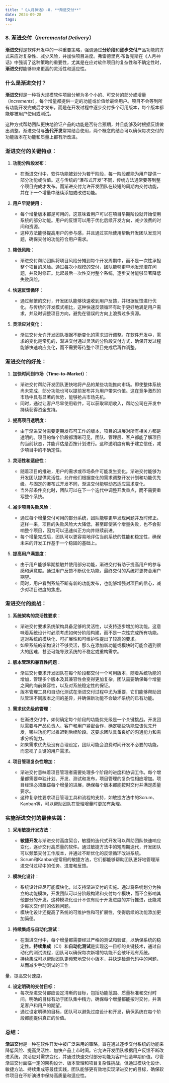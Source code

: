 ```yaml
---
title: "《人月神话》-8. **渐进交付**"
date: 2024-09-28
tags: 
---
```

### 8. **渐进交付**（*Incremental Delivery*）

**渐进交付**是软件开发中的一种重要策略，强调通过**分阶段**和**逐步交付**产品功能的方式来应对复杂性、减少风险，并加快项目进度。弗雷德里克·布鲁克斯在《人月神话》中强调了这种策略的重要性，尤其是在应对软件项目的复杂性和不确定性时，**渐进交付**能够带来更高的灵活性和适应性。

### 什么是渐进交付？

**渐进交付**是一种将大规模软件项目分解为多个小的、可交付的部分或增量（*increments*），每个增量都提供一定的功能或价值给最终用户。项目不会等到所有功能开发完成后才发布，而是在开发过程中逐步交付多个可用版本，每个版本都能够被用户使用或测试。

这种方式帮助团队更快地验证产品的功能是否符合预期，并且能够及时根据反馈做出调整。渐进交付与**迭代开发**常常结合使用，两个概念的结合可以确保每次交付的功能版本在功能和质量上都有所改进。

### 渐进交付的关键特点：

1. **功能分阶段发布**：
   - 在渐进交付中，软件功能被划分为若干阶段，每一阶段都能为用户提供一部分功能或价值。这与传统的“瀑布式开发”不同，传统方法通常要等到整个项目完成才发布。而渐进交付允许开发团队在较短的周期内交付功能，并在下一个增量中继续添加或改进功能。

2. **用户早期使用**：
   - 每个增量版本都是可用的，这意味着用户可以在项目早期阶段就开始使用系统的部分功能。用户的反馈可以用于优化后续开发方向，减少浪费的时间和资源。
   - 这种方法能够提高用户的参与感，并且通过实际使用帮助开发团队发现问题，确保交付的功能符合用户需求。

3. **降低风险**：
   - 渐进交付帮助团队将项目风险分摊到每个开发周期中，而不是一次性承担整个项目的风险。通过每次小规模的交付，团队能够更早地发现潜在问题，并及时修正。比起最后一次性交付整个系统，逐步交付能够显著降低失败风险。

4. **快速反馈循环**：
   - 通过频繁的交付，开发团队能够快速收到用户反馈，并根据反馈进行优化。与传统的开发模式相比，这种快速反馈循环有助于更好地满足用户需求，并及时调整项目方向，避免在错误的方向上浪费过多资源。

5. **灵活应对变化**：
   - 渐进交付允许开发团队根据不断变化的需求进行调整。在软件开发中，需求的变化是常见的，渐进交付通过灵活的分阶段交付方式，确保开发过程能够快速响应变化，而不需要等待整个项目完成后再作调整。

### 渐进交付的好处：

1. **加快时间到市场（Time-to-Market）**：
   - 渐进交付帮助开发团队更快地将产品的某些功能推向市场。即使整体系统尚未完成，部分功能也可以提前发布并为用户带来价值。这在竞争激烈的市场中具有显著的优势，能够抢占市场先机。
   - 同时，通过让客户尽早使用软件，可以获取早期收入，帮助公司在开发中持续获得资金支持。

2. **提高项目透明度**：
   - 由于渐进交付需要定期发布可工作的版本，项目的进展对所有相关方都是透明的。项目的每个阶段都清晰可见，团队、管理层、客户都能了解项目的当前状态，并能评估是否按计划进行。这种透明度有助于建立信任，减少项目中的不确定性。

3. **灵活性和适应性**：
   - 随着项目的推进，用户的需求或市场条件可能发生变化。渐进交付能够为开发团队提供灵活性，允许他们根据变化的需求调整开发计划和功能优先级。与固定的瀑布式开发不同，渐进交付能够动态适应需求变化。
   - 当外部条件变化时，团队可以在下一个迭代中调整开发重点，而不需要重写整个系统。

4. **减少项目失败风险**：
   - 通过每个增量交付可用的部分系统，团队能够更早发现问题并及时修正。这样一来，项目的失败风险大大降低，甚至即使某个增量失败，也不会影响整个项目，因为可以迅速纠正方向并继续前进。
   - 每个增量完成后，团队可以更容易地评估当前系统的性能和稳定性，确保未来的开发工作基于一个稳固的基础上。

5. **提高用户满意度**：
   - 由于用户能够早期接触并使用部分功能，渐进交付有助于提高用户的参与感和满意度。通过用户反馈不断优化功能，最终交付的系统将更符合用户期望。
   - 同时，用户看到系统不断有新的功能发布，也能够增强对项目的信心，减少对项目进度的焦虑。

### 渐进交付的挑战：

1. **系统架构的灵活性要求**：
   - 渐进交付要求系统架构具备足够的灵活性，以支持逐步增加的功能。这意味着系统设计时必须考虑如何分阶段构建，而不是一次性完成所有功能。这对系统的模块化、可扩展性和可维护性提出了较高的要求。
   - 如果系统的架构设计不够灵活，那么在添加新功能或模块时可能会遇到很大的困难，甚至可能导致系统的不稳定或重构需求。

2. **版本管理和兼容性问题**：
   - 渐进交付要求开发团队在每个阶段都交付一个可用版本，随着系统功能的增加，管理多个版本及其兼容性会变得更加复杂。团队需要确保每个增量之间的向前兼容性，以及对系统稳定性的保证。
   - 版本管理工具和自动化测试在渐进交付过程中尤为重要，它们能够帮助团队管理不同版本之间的差异，并确保新功能不会破坏系统的已有功能。

3. **需求优先级的管理**：
   - 在渐进交付中，如何确定每个阶段的功能优先级是一个关键挑战。开发团队需要与产品负责人、客户和用户紧密合作，确定哪些功能应该优先开发，哪些功能可以推迟到后续阶段。这要求团队具备良好的沟通能力和需求分析能力。
   - 如果需求优先级没有合理设定，团队可能会浪费时间开发不必要的功能，而忽视了关键的用户需求。

4. **项目管理复杂性增加**：
   - 渐进交付意味着项目管理者需要处理多个阶段的进度和协调工作。每个增量都需要单独计划、开发、测试和发布，项目管理的复杂性相应增加。项目经理必须跟踪每个增量的进展，确保每个版本都能按时交付并满足质量要求。
   - 这种复杂性要求项目管理工具和流程的支持，如敏捷方法中的Scrum、Kanban等，可以帮助团队在管理增量时更加有条理。

### 实施渐进交付的最佳实践：

1. **采用敏捷开发方法**：
   - **敏捷开发**与渐进交付高度契合，敏捷的迭代式开发可以帮助团队快速响应变化，逐步交付高质量的软件。通过敏捷方法中的短周期迭代，开发团队可以频繁交付工作版本，并通过不断优化的反馈循环改进系统。
   - Scrum和Kanban是常用的敏捷方法，它们都能够帮助团队更好地管理渐进交付过程中的任务、进度和反馈。

2. **模块化设计**：
   - 系统设计应尽可能模块化，以支持渐进交付的实施。通过将系统划分为独立的功能模块，开发团队可以分阶段构建和交付每个模块，而不会影响其他部分的开发。这种模块化设计不仅有助于开发进度的并行推进，还能减少每次交付时的依赖问题。
   - 模块化设计还提高了系统的可维护性和可扩展性，使得后续的功能添加更加简便。

3. **持续集成与自动化测试**：
   - 在渐进交付中，每个增量都需要经过严格的测试和验证，以确保系统的稳定性。**持续集成**（CI）和**自动化测试**是实现这一目标的关键技术，通过自动化的测试流程，团队可以确保每次新增的功能不会破坏现有系统。
   - 持续集成可以帮助团队更频繁地交付小版本，并快速检测代码中的问题，从而减少手动测试的工作

量，提高交付速度。

4. **设定明确的交付目标**：
   - 每次渐进交付都应设定清晰的目标，包括功能范围、质量标准和交付时间。明确的目标有助于团队集中精力，确保每个增量都能按时交付，并满足客户和用户的期望。
   - 通过设定明确的目标，团队可以避免过度设计和开发，确保系统在每个阶段都能提供真正的价值。

### 总结：
**渐进交付**是一种在软件开发中被广泛采用的策略，旨在通过逐步交付系统的功能来降低风险、提高灵活性、加快产品上市时间。它允许开发团队根据用户反馈不断改进系统，灵活应对需求变化，并通过快速交付部分功能为客户创造早期价值。尽管渐进交付面临一定的架构设计、版本管理和项目复杂性挑战，但通过模块化设计、敏捷方法、持续集成等最佳实践，团队能够更有效地实现渐进交付的目标，确保软件项目在不断演进中保持高质量和适应性。